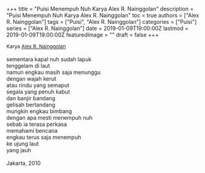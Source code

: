 +++
title = "Puisi Menempuh Nuh Karya Alex R. Nainggolan"
description = "Puisi Menempuh Nuh Karya Alex R. Nainggolan"
toc = true
authors = ["Alex R. Nainggolan"]
tags = ["Puisi", "Alex R. Nainggolan"]
categories = ["Puisi"]
series = ["Alex R. Nainggolan"]
date = 2019-01-09T19:00:00Z
lastmod = 2019-01-09T19:00:00Z
featuredImage = ""
draft = false
+++

<div style="text-align: justify;">
<div style="font-size: small;">Karya <a href="/authors/alex-r.-nainggolan/" target="_blank">Alex R. Nainggolan</a></div><br />
sementara kapal nuh sudah lapuk<br />
tenggelam di laut<br />
namun engkau masih saja menunggu<br />
dengan wajah kerut<br />
atau rindu yang semaput<br />
segala yang penuh kabut<br />
dan banjir bandang<br />
gelisah bertandang<br />
mungkin engkau bimbang<br />
dengan apa mesti menempuh nuh<br />
sebab ia terasa perkasa<br />
memahami bencana<br />
engkau terus saja menempuh<br />
ke ujung laut<br />
yang jauh<br />
<br />
Jakarta, 2010</div>
